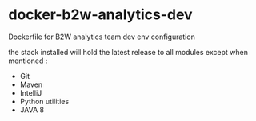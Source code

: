 # docker-b2w-analytics-dev
Dockerfile for B2W analytics team dev env configuration

the stack installed will hold the latest release to all modules except when mentioned :

- Git
- Maven
- IntelliJ
- Python utilities
- JAVA 8
